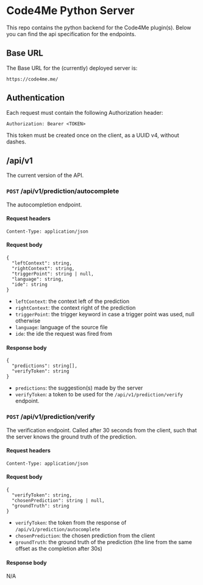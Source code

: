 # Code4Me Python Server
This repo contains the python backend for the Code4Me plugin(s).
Below you can find the api specification for the endpoints.

## Base URL
The Base URL for the (currently) deployed server is:
```
https://code4me.me/
```

## Authentication
Each request must contain the following Authorization header:
```
Authorization: Bearer <TOKEN>
```

This token must be created once on the client, as a UUID v4, without dashes.

## /api/v1
The current version of the API.

### `POST` /api/v1/prediction/autocomplete
The autocompletion endpoint.

#### Request headers
```
Content-Type: application/json
```

#### Request body
```
{
  "leftContext": string,
  "rightContext": string,
  "triggerPoint": string | null,
  "language": string,
  "ide": string
}
```
- `leftContext`: the context left of the prediction
- `rightContext`: the context right of the prediction
- `triggerPoint`: the trigger keyword in case a trigger point was used, null otherwise
- `language`: language of the source file
- `ide`: the ide the request was fired from

#### Response body
```
{
  "predictions": string[],
  "verifyToken": string
}
```
- `predictions`: the suggestion(s) made by the server
- `verifyToken`: a token to be used for the `/api/v1/prediction/verify` endpoint.

### `POST` /api/v1/prediction/verify
The verification endpoint.
Called after 30 seconds from the client, such that the server knows the ground truth of the prediction.

#### Request headers
```
Content-Type: application/json
```

#### Request body
```
{
  "verifyToken": string,
  "chosenPrediction": string | null,
  "groundTruth": string
}
```
- `verifyToken`: the token from the response of `/api/v1/prediction/autocomplete`
- `chosenPrediction`: the chosen prediction from the client
- `groundTruth`: the ground truth of the prediction (the line from the same offset as the completion after 30s)

#### Response body
N/A
